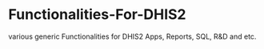 # Functionalities-For-DHIS2
various generic Functionalities for DHIS2 Apps, Reports, SQL, R&amp;D and etc.
